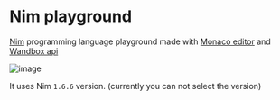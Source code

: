 # Nim playground

[Nim](https://nim-lang.org/) programming language playground made with [Monaco editor](https://github.com/Microsoft/monaco-editor) and [Wandbox api](https://github.com/melpon/wandbox)

![image](https://user-images.githubusercontent.com/40219740/128687054-7da96b23-dd93-4503-8dcd-1c92e953ff25.png)

It uses Nim `1.6.6` version. (currently you can not select the version)

